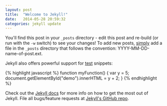 ```yaml
---
layout: post
title:  "Welcome to Jekyll!"
date:   2014-05-28 20:59:32
categories: jekyll update
---
```


You'll find this post in your `_posts` directory - edit <span class="code">this</span> post and re-build (or run with the `-w` switch) to see your changes!
To add new posts, [simply](http://www.tester.com) add a file in the `_posts` directory that follows the convention: YYYY-MM-DD-name-of-post.ext.

Jekyll also offers powerful support for [test](http://www.terra.es) snippets:

{% highlight javascript %}
function myFunction() {
    var y = 5;
    document.getElementById("demo").innerHTML = y + 2;
}
{% endhighlight %}

Check out the [Jekyll docs][jekyll] for more info on how to get the most out of Jekyll. File all bugs/feature requests at [Jekyll's GitHub repo][jekyll-gh].

[jekyll-gh]: https://github.com/mojombo/jekyll
[jekyll]:    http://jekyllrb.com
